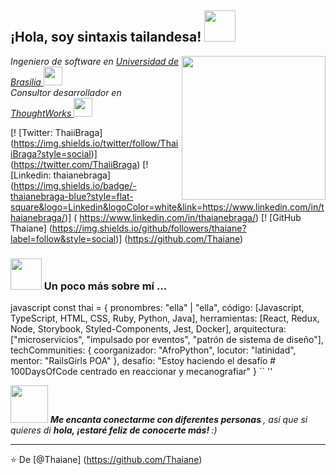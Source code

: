 <h2> ¡Hola, soy sintaxis tailandesa! <img src = "https://media.giphy.com/media/mGcNjsfWAjY5AEZNw6/giphy.gif" width = "50"> </h2>
<img align = 'right' src = "https://cdn.discordapp.com/avatars/624999620614946857/a_85413307a06c2727f5f27365ca412bbd.gif" width = "230">
<p> <em> Ingeniero de software en <a href="http://www.unb.br"> Universidad de Brasilia </a> <img src = "https://media.giphy.com/media/fYSnHlufseco8Fh93Z /giphy.gif "width =" 30 "> </br> Consultor desarrollador en <a href="https://www.ilsttworks.com"> ThoughtWorks </a> <img src =" https: // media. giphy.com/media/WUlplcMpOCEmTGBtBW/giphy.gif "width =" 30 ">
</em> </p>

[! [Twitter: ThaiiBraga] (https://img.shields.io/twitter/follow/ThaiiBraga?style=social)] (https://twitter.com/ThaiiBraga)
[! [Linkedin: thaianebraga] (https://img.shields.io/badge/-thaianebraga-blue?style=flat-square&logo=Linkedin&logoColor=white&link=https://www.linkedin.com/in/thaianebraga/)] ( https://www.linkedin.com/in/thaianebraga/)
[! [GitHub Thaiane] (https://img.shields.io/github/followers/thaiane?label=follow&style=social)] (https://github.com/Thaiane)


### <img src = "https://media.giphy.com/media/VgCDAzcKvsR6OM0uWg/giphy.gif" width = "50"> Un poco más sobre mí ...

javascript
const thai = {
  pronombres: "ella" | "ella",
  código: [Javascript, TypeScript, HTML, CSS, Ruby, Python, Java],
  herramientas: [React, Redux, Node, Storybook, Styled-Components, Jest, Docker],
  arquitectura: ["microservicios", "impulsado por eventos", "patrón de sistema de diseño"],
  techCommunities: {
                        coorganizador: "AfroPython",
                        locutor: "latinidad",
                        mentor: "RailsGirls POA"
                      },
 desafío: "Estoy haciendo el desafío # 100DaysOfCode centrado en reaccionar y mecanografiar"
}
`` ''

<img src = "https://media.giphy.com/media/LnQjpWaON8nhr21vNW/giphy.gif" width = "60"> <em> <b> Me encanta conectarme con diferentes personas </b>, así que si quieres di <b> hola, ¡estaré feliz de conocerte más! </b> :) </em>

---

⭐️ De [@Thaiane] (https://github.com/Thaiane)
